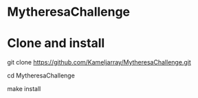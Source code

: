 # MytheresaChallenge
# Clone and install
git clone https://github.com/Kameljarray/MytheresaChallenge.git

cd MytheresaChallenge

make install
